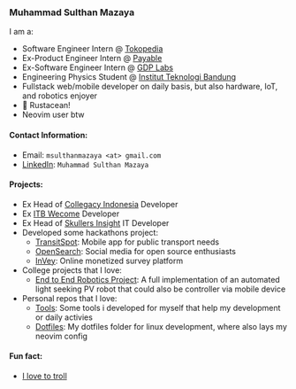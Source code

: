 ### Muhammad Sulthan Mazaya

I am a:
- Software Engineer Intern @ [Tokopedia](https://www.linkedin.com/company/pt--tokopedia)
- Ex-Product Engineer Intern @ [Payable](https://www.linkedin.com/company/payableid/)
- Ex-Software Engineer Intern @ [GDP Labs](https://www.linkedin.com/company/gdp-labs?originalSubdomain=id)
- Engineering Physics Student @ [Institut Teknologi Bandung](https://www.itb.ac.id/)
- Fullstack web/mobile developer on daily basis, but also hardware, IoT, and robotics enjoyer
- 🦀 Rustacean!
- Neovim user btw

#### Contact Information:
- Email: `msulthanmazaya <at> gmail.com`
- [LinkedIn](https://www.linkedin.com/in/muhammad-sulthan-mazaya-7289091b3/): `Muhammad Sulthan Mazaya`

#### Projects:

- Ex Head of [Collegacy Indonesia](https://github.com/Collegacy-Indonesia) Developer
- Ex [ITB Wecome](https://github.com/kabinetkmitb/wecome) Developer
- Ex Head of [Skullers Insight](https://github.com/Skullers-Insight) IT Developer
- Developed some hackathons project:
  - [TransitSpot](https://github.com/TransitSpot/App): Mobile app for public transport needs
  - [OpenSearch](https://github.com/GarudaHacksMafiaTeam/OpenSearch): Social media for open source enthusiasts
  - [InVey](https://github.com/findit-omae-wa-mou-shindeiru/Invey): Online monetized survey platform
- College projects that I love:
  - [End to End Robotics Project](https://github.com/MSMazaya/Tubes-LTF2): A full implementation of an automated light seeking PV robot that could also be controller via mobile device
- Personal repos that I love:
  - [Tools](https://github.com/MSMazaya/tools): Some tools i developed for myself that help my development or daily activies
  - [Dotfiles](https://github.com/MSMazaya/.dotfiles): My dotfiles folder for linux development, where also lays my neovim config

#### Fun fact: 
- [I love to troll](https://www.youtube.com/watch?v=dQw4w9WgXcQ)
